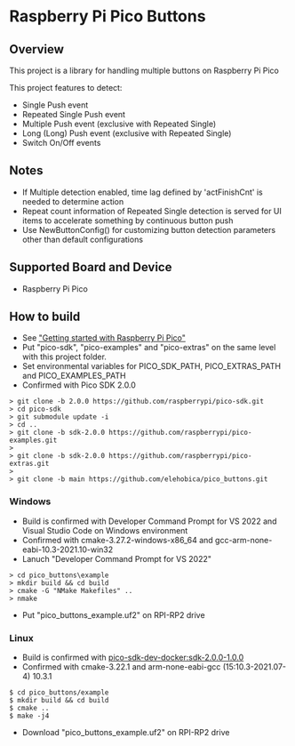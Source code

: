 # Raspberry Pi Pico Buttons
## Overview
This project is a library for handling multiple buttons on Raspberry Pi Pico

This project features to detect:
* Single Push event
* Repeated Single Push event
* Multiple Push event (exclusive with Repeated Single)
* Long (Long) Push event (exclusive with Repeated Single)
* Switch On/Off events

## Notes
* If Multiple detection enabled, time lag defined by 'actFinishCnt' is needed to determine action
* Repeat count information of Repeated Single detection is served for UI items to accelerate something by continuous button push
* Use NewButtonConfig() for customizing button detection parameters other than default configurations

## Supported Board and Device
* Raspberry Pi Pico

## How to build
* See ["Getting started with Raspberry Pi Pico"](https://datasheets.raspberrypi.org/pico/getting-started-with-pico.pdf)
* Put "pico-sdk", "pico-examples" and "pico-extras" on the same level with this project folder.
* Set environmental variables for PICO_SDK_PATH, PICO_EXTRAS_PATH and PICO_EXAMPLES_PATH
* Confirmed with Pico SDK 2.0.0
```
> git clone -b 2.0.0 https://github.com/raspberrypi/pico-sdk.git
> cd pico-sdk
> git submodule update -i
> cd ..
> git clone -b sdk-2.0.0 https://github.com/raspberrypi/pico-examples.git
>
> git clone -b sdk-2.0.0 https://github.com/raspberrypi/pico-extras.git
>
> git clone -b main https://github.com/elehobica/pico_buttons.git
```
### Windows
* Build is confirmed with Developer Command Prompt for VS 2022 and Visual Studio Code on Windows environment
* Confirmed with cmake-3.27.2-windows-x86_64 and gcc-arm-none-eabi-10.3-2021.10-win32
* Lanuch "Developer Command Prompt for VS 2022"
```
> cd pico_buttons\example
> mkdir build && cd build
> cmake -G "NMake Makefiles" ..
> nmake
```
* Put "pico_buttons_example.uf2" on RPI-RP2 drive
### Linux
* Build is confirmed with [pico-sdk-dev-docker:sdk-2.0.0-1.0.0]( https://hub.docker.com/r/elehobica/pico-sdk-dev-docker)
* Confirmed with cmake-3.22.1 and arm-none-eabi-gcc (15:10.3-2021.07-4) 10.3.1
```
$ cd pico_buttons/example
$ mkdir build && cd build
$ cmake ..
$ make -j4
```
* Download "pico_buttons_example.uf2" on RPI-RP2 drive
